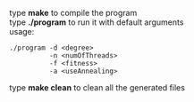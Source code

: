 type **make** to compile the program  
type **./program** to run it with default arguments  
usage: 

```
./program -d <degree>  
		  -n <numOfThreads>  
		  -f <fitness>  
	      -a <useAnnealing>  
```

type **make clean** to clean all the generated files  
